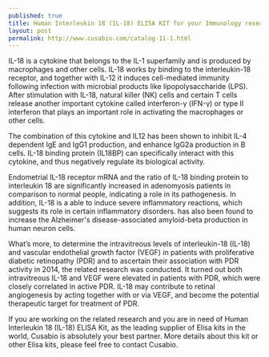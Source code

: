 ```yaml
---
published: true
title: Human Interleukin 18 (IL-18) ELISA KIT for your Immunology research 
layout: post
permalink: http://www.cusabio.com/catalog-11-1.html
---
```

IL-18 is a cytokine that belongs to the IL-1 superfamily and is produced by macrophages and other cells. IL-18 works by binding to the interleukin-18 receptor, and together with IL-12 it induces cell-mediated immunity following infection with microbial products like lipopolysaccharide (LPS). After stimulation with IL-18, natural killer (NK) cells and certain T cells release another important cytokine called interferon-γ (IFN-γ) or type II interferon that plays an important role in activating the macrophages or other cells.

The combination of this cytokine and IL12 has been shown to inhibit IL-4 dependent IgE and IgG1 production, and enhance IgG2a production in B cells. IL-18 binding protein (IL18BP) can specifically interact with this cytokine, and thus negatively regulate its biological activity.

Endometrial IL-18 receptor mRNA and the ratio of IL-18 binding protein to interleukin 18 are significantly increased in adenomyosis patients in comparison to normal people, indicating a role in its pathogenesis. In addition, IL-18 is a able to induce severe inflammatory reactions, which suggests its role in certain inflammatory disorders. has also been found to increase the Alzheimer's disease-associated amyloid-beta production in human neuron cells.

What’s more, to determine the intravitreous levels of interleukin-18 (IL-18) and vascular endothelial growth factor (VEGF) in patients with proliferative diabetic retinopathy (PDR) and to ascertain their association with PDR activity in 2014, the related research was conducted. It turned out both intravitreous IL-18 and VEGF were elevated in patients with PDR, which were closely correlated in active PDR. IL-18 may contribute to retinal angiogenesis by acting together with or via VEGF, and become the potential therapeutic target for treatment of PDR.

If you are working on the related research and you are in need of Human Interleukin 18 (IL-18) ELISA Kit, as the leading supplier of Elisa kits in the world, Cusabio is absolutely your best partner. More details about this kit or other Elisa kits, please feel free to contact Cusabio. 